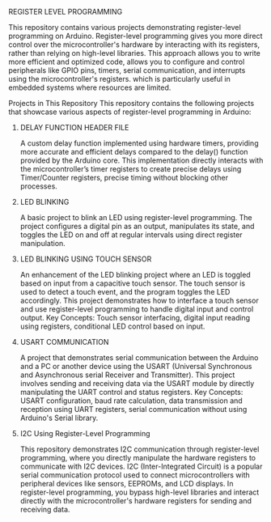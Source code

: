 REGISTER LEVEL PROGRAMMING

This repository contains various projects demonstrating register-level programming on Arduino. Register-level programming gives you more direct control over the microcontroller's hardware by interacting with its registers, rather than relying on high-level libraries. This approach allows you to write more efficient and optimized code, allows you to configure and control peripherals like GPIO pins, timers, serial communication, and interrupts using the microcontroller's registers. which is particularly useful in embedded systems where resources are limited.

Projects in This Repository
This repository contains the following projects that showcase various aspects of register-level programming in Arduino:

1. DELAY FUNCTION HEADER FILE

   A custom delay function implemented using hardware timers, providing more accurate and efficient delays compared to the delay() function provided by the Arduino core. This implementation directly interacts 
   with 
   the microcontroller’s timer registers to create precise delays using Timer/Counter registers, precise timing without blocking other processes.

2. LED BLINKING

   A basic project to blink an LED using register-level programming. The project configures a digital pin as an output, manipulates its state, and toggles the LED on and off at regular intervals using direct 
   register manipulation.

3. LED BLINKING USING TOUCH SENSOR

   An enhancement of the LED blinking project where an LED is toggled based on input from a capacitive touch sensor. The touch sensor is used to detect a touch event, and the program toggles the LED accordingly. 
   This project demonstrates how to interface a touch sensor and use register-level programming to handle digital input and control output.
   Key Concepts: Touch sensor interfacing, digital input reading using registers, conditional LED control based on input.

4. USART COMMUNICATION

    A project that demonstrates serial communication between the Arduino and a PC or another device using the USART (Universal Synchronous and Asynchronous serial Receiver and Transmitter). This project involves 
    sending and receiving data via the USART module by directly manipulating the UART control and status registers.
    Key Concepts: USART configuration, baud rate calculation, data transmission and reception using UART registers, serial communication without using Arduino's Serial library.

5. I2C Using Register-Level Programming

   This repository demonstrates I2C communication through register-level programming, where you directly manipulate the hardware registers to communicate with I2C devices.
   I2C (Inter-Integrated Circuit) is a popular serial communication protocol used to connect microcontrollers with peripheral devices like sensors, EEPROMs, and LCD displays. In register-level programming, you 
   bypass high-level libraries and interact directly with the microcontroller's hardware registers for sending and receiving data.
   
